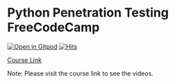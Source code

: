 # Python Penetration Testing FreeCodeCamp

[![Open in Gitpod](https://gitpod.io/button/open-in-gitpod.svg)](https://gitpod.io/#https://github.com/MexsonFernandes/python-penetration-testing-freecodecamp)
[![Hits](https://hits.seeyoufarm.com/api/count/incr/badge.svg?url=https%3A%2F%2Fgithub.com%2FMexsonFernandes%2Fpython-penetration-testing-freecodecamp&count_bg=%231B27A9&title_bg=%23555555&icon=&icon_color=%23E7E7E7&title=hits&edge_flat=false)](https://hits.seeyoufarm.com)

[Course Link](https://www.freecodecamp.org/learn/information-security/python-for-penetration-testing)

Note: Please visit the course link to see the videos.

